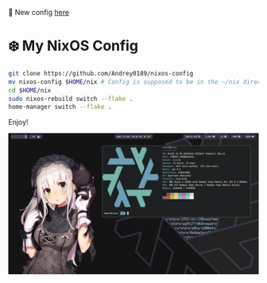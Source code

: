 👾 New config [here](https://github.com/Andrey0189/nixos-config-reborn)

# ❄️ My NixOS Config

```bash
git clone https://github.com/Andrey0189/nixos-config
mv nixos-config $HOME/nix # Config is supposed to be in the ~/nix directory
cd $HOME/nix
sudo nixos-rebuild switch --flake .
home-manager switch --flake .
```
Enjoy!

![Screenshot](./screenshot.png)
